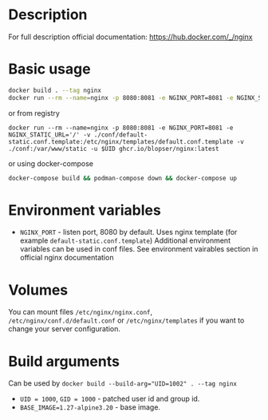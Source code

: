 # Description
For full description official documentation: https://hub.docker.com/_/nginx

# Basic usage
```bash
docker build . --tag nginx
docker run --rm --name=nginx -p 8080:8081 -e NGINX_PORT=8081 -e NGINX_STATIC_URL='/' -v ./conf/default-static.conf.template:/etc/nginx/templates/default.conf.template -v ./conf:/var/www/static -u $UID nginx
```
or from registry
```
docker run --rm --name=nginx -p 8080:8081 -e NGINX_PORT=8081 -e NGINX_STATIC_URL='/' -v ./conf/default-static.conf.template:/etc/nginx/templates/default.conf.template -v ./conf:/var/www/static -u $UID ghcr.io/blopser/nginx:latest
```
or using docker-compose
```bash
docker-compose build && podman-compose down && docker-compose up
```

# Environment variables
- `NGINX_PORT` - listen port, 8080 by default. Uses nginx template (for example `default-static.conf.template`)
Additional environment variables can be used in conf files. See environment vairables section in official nginx documentation

# Volumes
You can mount files `/etc/nginx/nginx.conf`, `/etc/nginx/conf.d/default.conf` or `/etc/nginx/templates` if you want to change your server configuration.

# Build arguments
Can be used by ```docker build --build-arg="UID=1002" . --tag nginx```
- `UID = 1000`, `GID = 1000` - patched user id and group id.
- `BASE_IMAGE=1.27-alpine3.20` - base image.
